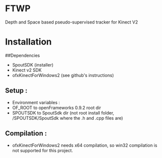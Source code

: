 # FTWP
Depth and Space based pseudo-supervised tracker for Kinect V2

# Installation
##Dependencies
 - SpoutSDK (installer)
 - Kinect v2 SDK
 - ofxKinectForWindows2 (see github's instructions)

## Setup :
 - Environment variables : 
  - OF_ROOT to openFrameworks 0.9.2 root dir
  - SPOUTSDK to SpoutSdk dir (not root install folder, <spootRoot>/SPOUTSDK/SpoutSdk where the .h and .cpp files are)

## Compilation :
 - ofxKinectForWindows2 needs x64 compilation, so win32 compilation is not supported for this project.
